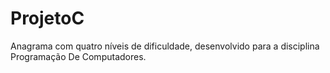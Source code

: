# ProjetoC
Anagrama com quatro níveis de dificuldade, desenvolvido para a disciplina Programação De Computadores.

